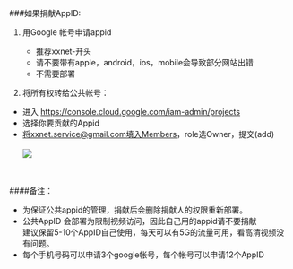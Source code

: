 ###如果捐献AppID:
1. 用Google 帐号申请appid  
   * 推荐xxnet-开头  
   * 请不要带有apple，android，ios，mobile会导致部分网站出错
   * 不需要部署

2. 将所有权转给公共帐号：   
  * 进入 https://console.cloud.google.com/iam-admin/projects
  * 选择你要贡献的Appid
  * 将xxnet.service@gmail.com填入Members，role选Owner，提交(add)<br>  
![](https://cloud.githubusercontent.com/assets/19320102/15267708/9044092a-19fb-11e6-94e4-de6558dd5939.png)
<br>


####备注：
* 为保证公共appid的管理，捐献后会删除捐献人的权限重新部署。  
* 公共AppID 会部署为限制视频访问，因此自己用的appid请不要捐献  
   建议保留5-10个AppID自己使用，每天可以有5G的流量可用，看高清视频没有问题。  
* 每个手机号码可以申请3个google帐号，每个帐号可以申请12个AppID 